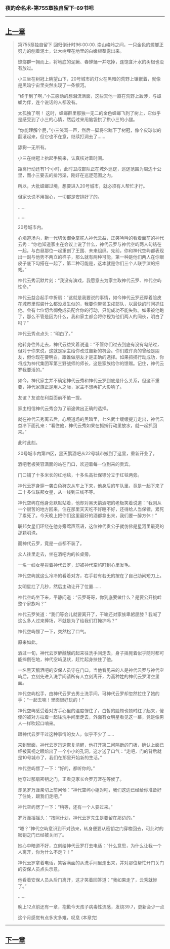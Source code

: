 ### 夜的命名术-第755章独自留下-69书吧

--------
[上一章](./d7c2dd9fc2eed7edb68fd98ff86cdd5b.md)
--------


>
>
>
>第755章独自留下
>回归倒计时96:00:00.
>崇山峻岭之间，一只金色的蟑螂正努力的刨着泥土，让大树埋在地里的白嫩根茎露出来。
>
>蟑螂群一拥而上，将地底的泥鳅、春蝉蛹一并吃掉，连饱含汁水的树根也没有放过。
>
>小三坐在树冠上眺望山下，20号城市的灯火在黑暗的荒野上镶嵌着，就像是黑暗宇宙里突然出现了一条银河。
>
>“终于到了啊，”小三感动的想泪流满面，这些天他一直在荒野上跋涉，与蟑螂为伴，连个说话的人都没有。
>
>太孤独了啊！
>这时，蟑螂群里那独一无二的金色蟑螂飞到了树上，它似乎是感受到了小三的心情，然后过来用脑袋拱了拱小三的小腿。
>
>“你能理解个屁，”小三笑骂一声，然后一脚将它踹下了树冠，像个皮球似的翻滚起来，但它也不在意，继续打洞去了……
>
>舔狗一无所有。
>
>小三在树冠上抬起手腕来，认真核对着时间。
>
>距离行动还有1个小时，此时卫戍部队正在城外巡逻，巡逻范围为周边十公里，而小三要去的排污渠，刚好在巡逻范围之内。
>
>所以，大批蟑螂过境，想要进入20号城市，就必须有人帮忙才行。
>
>但家长说不用担心，一切都是安排好了的。
>
>……
>
>……
>
>20号城市内。
>
>心境道场内，新一代切舍御免掌舵人神代云益，正笑吟吟的看着面前的神代云秀：“你也知道家主在会议上说了什么，神代云罗与神代空屿两人勾结在一起，与白昼那位一起重创了王国、未来组织。先前，你和神代空屿都表现出一副与他势不两立的样子，那么就有两种可能，第一种是他们两人在你眼皮子底下勾搭在一起了，第二种可能是，这本就是你们三个人联手演的把戏。”
>
>神代云秀沉默片刻：“我没有演戏，我愿意去为家主取神代云罗、神代空屿性命。”
>
>神代云益合起手中折扇：“这就是我要说的事情，如今神代云罗还厚着脸皮在城市里假装什么都没发生似的，我要你带领卫戍部队，以最快的时间抓住他。会有七位切舍御免成员配合你的行动，只能成功不能失败。如果被他跑了，那么不管是因为什么，我和家主都会将你视为他们两人的同伙，明白了吗？”
>
>神代云秀点点头：“明白了。”
>
>他转身往外走去，神代云益笑着说道：“不管你们过去到底有没有勾结过，但对于你来说，这就是家主给你改过自新的机会。你们或许真的曾经是朋友，但你现在要明白，跟谁做朋友才是正确的选择。如果抓捕行动成功，你将成为神代集团军第三野战师的师长，这是家族给你的馈赠。记住，神代云罗我要活的。”
>
>如今，神代家主并不确定神代云秀和神代云罗到底是什么关系，但这不重要，神代家族正是用人之际，家主不想再扩大影响了。
>
>友谊？友谊在利益面前不值一提。
>
>家主相信神代云秀会为了前途做出正确的选择。
>
>就在神代云秀离去后，心境道场的黑暗里，七名武士缓缓提刀走出，神代云益冷下面孔来：“看住他，神代云秀如果在抓捕行动里放水，就一起抓回来。”
>
>此时此刻。
>
>20号城市内第四区，黑天鹅酒吧从22号城市搬到了这里，重新开业了。
>
>酒吧老板笑容满面的站在门口，欢迎着每一位到来的贵宾。
>
>门口铺了十多米长的红地毯，十多名高壮保镖分立于红毯两旁。
>
>神代云罗身穿一袭白色狩衣从车上下来，他身后的车队里，竟是一起下来了二十多位联邦女星，从一线到三线不等。
>
>神代空屿在他身旁默默站着，他却对黑天鹅酒吧的老板笑着说道：“我刚从一个很苦的地方回来，住在那里天天吃不好睡不好，还得给人当保镖，累死了累死了。今天晚上把你们这里最好的酒都拿出来，我们要一醉方休！”
>
>联邦女星们环绕在他身旁莺声燕语，这位神代贵公子就仿佛是星河里最亮的那颗明珠。
>
>而神代云罗，竟是一点都不装了。
>
>众人往里走去，坐在酒吧内的长桌旁。
>
>一名一线女星挨着神代云罗，却被神代空屿盯到心里发毛。
>
>神代空屿就这么冷冷的看着对方，右手若有若无的按在了自己肋间短刀上。
>
>女明星扛了几秒，然后主动让开了位置……
>
>神代空屿坐下来，平静问道：“云罗哥哥，你到底要做什么？是要公开挑衅整个家族吗？”
>
>神代云罗笑道：“我们等会儿就要离开了，干嘛还对家族卑躬屈膝？我喊了这么多人过来捧场，不就是为了给我们打掩护吗？”
>
>神代空屿愣了一下，突然松了口气。
>
>原来如此。
>
>酒过一旬，神代云罗醉醺醺的起来往洗手间走去，身子摇晃着似乎随时都可能摔倒在地，神代空屿见状，赶忙起身扶住了他。
>
>一名黑天鹅酒吧的安保人员守在门口，当他看见来的人是神代云罗与神代空屿后，立刻先进入洗手间请所有人立刻离开，为高种姓的神代云罗清空里面。
>
>神代空屿松手，由神代云罗去男士洗手间，可神代云罗却忽然拉住了她的手：“一起去嘛！里面很好玩的！”
>
>神代空屿感受着对方手心里的温度愣住了，白皙的脸颊也顿时红了起来，傻傻的被对方拉着一起往洗手间里走去，外面有女明星看见这一幕，竟是像男人一样吹起口哨来。
>
>跟神代云罗干过这种事情的女人，似乎不少了……
>
>来到里面，神代云罗迅速恢复清醒，他打开第二间隔断的门板，确认上面已经被真视之眼熔出了一个小小的孔洞，这才送了口气：“走吧，门的背后就是10号城市了，我们在那里开始新的生活。”
>
>神代空屿愣了一下：“好的，都听你的。”
>
>她穿过那扇密钥之门，正看见家长会罗万涯在等候了。
>
>却见罗万涯亲切上前问候：“神代空屿小姐对吧，我们这边已经给你准备好了住处，跟我们走吧。”
>
>神代空屿愣了一下：“稍等，还有一个人要过来。”
>
>罗万涯摇摇头：“按照计划，神代云罗先生是要留在那边的。”
>
>“嗯？”神代空屿意识到不对劲来，转身便要从密钥之门穿梭回去，可此时的密钥之门已经被关闭了。
>
>她心中暗道不好，立刻给神代云罗打去电话：“什么意思，为什么让我一个人离开，你为什么不走？！”
>
>神代云罗拿着电话，笑容满面的从洗手间里走出来，并对那位帮忙开门关门的安保人员点头示意。
>
>他看着安保人员从后门离开，这才笑着回答道：“我如果走了，云秀就惨了。”
>
>……
>
>晚上12点前还有一章，抱歉今天孩子病毒性流感，发烧39.7，更新会少一点
>
>这个月感觉有点多灾多难，叹息
>(本章完)
>
>

--------
[下一章](./9f9bb96bdfa6b7472f4fb66b9d5bb28e.md)
--------
